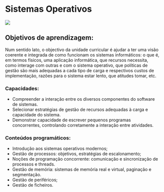 # Sistemas Operativos
![](https://salmorejogeek.files.wordpress.com/2016/11/logos_os.png?w=460)


## Objetivos de aprendizagem: 
Num sentido lato, o objectivo da unidade curricular é ajudar a ter uma visão coerente e integrada de como funcionam os sistemas informáticos: o que é, em termos físicos, uma aplicação informática, que recursos necessita, como interage com outras e com o sistema operativo, que políticas de gestão são mais adequadas a cada tipo de carga e respectivos custos de implementação, razões para o sistema estar lento, que atitudes tomar, etc.

### Capacidades:
* Compreender a interação entre os diversos componentes do software de sistemas.
* Selecionar estratégias de gestão de recursos adequadas à carga e capacidade do sistema.
* Demonstrar capacidade de escrever pequenos programas concorrentes, controlando corretamente a interação entre atividades.

### Conteúdos programáticos: 
* Introdução aos sistemas operativos modernos; 
* Gestão de processos: objetivos, estratégias de escalonamento; 
* Noções de programação concorrente: comunicação e sincronização de processos e threads. 
* Gestão de memória: sistemas de memória real e virtual, paginação e segmentação. 
* Gestão de periféricos; 
* Gestão de ficheiros.
